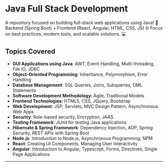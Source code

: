 # Java Full Stack Development

A repository focused on building full-stack web applications using Java! 🚀 Backend (Spring Boot) + Frontend (React, Angular, HTML, CSS, JS) 🌐 Focus on best practices, modern tools, and scalable solutions. 💻

## Topics Covered

- **GUI Applications using Java**: AWT, Event-Handling, Multi-threading, File IO, JDBC
- **Object-Oriented Programming**: Inheritance, Polymorphism, Error Handling
- **Database Management**: SQL Queries, Joins, Subqueries, DML Statements
- **Software Development Methodology**: Agile, Traditional Models
- **Frontend Technologies**: HTML5, CSS, JQuery, Bootstrap
- **Web Development**: JSP, Servlets, MVC Design Pattern, Asynchronous Web Apps
- **Security**: Role-based security, Encryption, JAAS
- **Testing Framework**: JUnit for testing Java applications
- **Hibernate & Spring Framework**: Dependency Injection, AOP, Spring Security, REST APIs with Spring Boot
- **Node.js**: Introduction to Node.js, Asynchronous Programming, NPM
- **React**: Creating UI Components, Managing User Interactivity
- **Angular**: Introduction to Angular, Typescript, Forms, Directives, Single Page Applications

---
